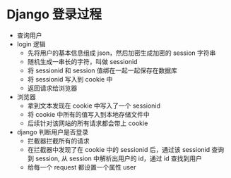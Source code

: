 # Django 登录过程
+ 查询用户
+ login 逻辑
    + 先将用户的基本信息组成 json，然后加密生成加密的 session 字符串
    + 随机生成一串长的字符，叫做 sessionid
    + 将 sessionid 和 session 值绑在一起一起保存在数据库
    + 将 sessionid 写入到 cookie 中
    + 返回请求给浏览器
+ 浏览器
    + 拿到文本发现在 cookie 中写入了一个 sessionid
    + 将 cookie 中所有的值写入到本地存储文件中
    + 后续针对该网站的所有请求都会带上 cookie
+ django 判断用户是否登录
    + 拦截器拦截所有的请求
    + 在拦截器中发现了在 cookie 中的 sessionid 后，通过该 sessionid 查询到 session, 从 session 中解析出用户的 id，通过 id 查找到用户
    + 给每一个 request 都设置一个属性 user
    